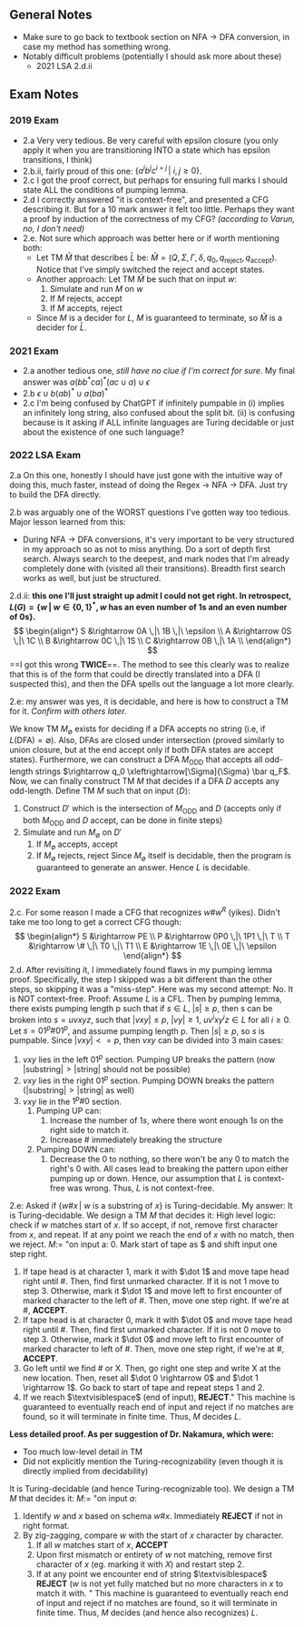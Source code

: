 ## General Notes
- Make sure to go back to textbook section on NFA -> DFA conversion, in case my method has something wrong.
- Notably difficult problems (potentially I should ask more about these)
	- 2021 LSA 2.d.ii
## Exam Notes
### 2019 Exam
- 2.a Very very tedious. Be very careful with epsilon closure (you only apply it when you are transitioning INTO a state which has epsilon transitions, I think)
- 2.b.ii, fairly proud of this one: $\{a^ib^jc^{i+j} \,|\ i, j \geq 0\}$.
- 2.c I got the proof correct, but perhaps for ensuring full marks I should state ALL the conditions of pumping lemma.
- 2.d I correctly answered "it is context-free", and presented a CFG describing it. But for a 10 mark answer it felt too little. Perhaps they want a proof by induction of the correctness of my CFG? *(according to Varun, no, I don't need)*
- 2.e. Not sure which approach was better here or if worth mentioning both:
	- Let $\text{TM } \bar M$ that describes $\bar L$ be: $\bar M = (Q, \Sigma, \Gamma, \delta, q_0, q_{\text{reject}}, q_{\text{accept}})$. Notice that I've simply switched the reject and accept states.
	- Another approach: Let $\text{TM } \bar M$ be such that on input $w$:
		1. Simulate and run $M$ on $w$
		2. If $M$ rejects, accept
		3. If $M$ accepts, reject 
	- Since $M$ is a decider for $L$, $M$ is guaranteed to terminate, so $\bar M$ is a decider for $\bar L$.
### 2021 Exam
- 2.a another tedious one, *still have no clue if I'm correct for sure*. My final answer was $a(bb^*ca)^*(ac \cup a) \cup \epsilon$ 
- 2.b $\epsilon \cup b(ab)^* \cup a(ba)^*$
- 2.c I'm being confused by ChatGPT if infinitely pumpable in (i) implies an infinitely long string, also confused about the split bit. (ii) is confusing because is it asking if ALL infinite languages are Turing decidable or just about the existence of one such language?
### 2022 LSA Exam
2.a On this one, honestly I should have just gone with the intuitive way of doing this, much faster, instead of doing the Regex -> NFA -> DFA. Just try to build the DFA directly.

2.b was arguably one of the WORST questions I've gotten way too tedious. Major lesson learned from this:
- During NFA -> DFA conversions, it's very important to be very structured in my approach so as not to miss anything. Do a sort of depth first search. Always search to the deepest, and mark nodes that I'm already completely done with (visited all their transitions). Breadth first search works as well, but just be structured.

2.d.ii: **this one I'll just straight up admit I could not get right. In retrospect, $L(G) = \{w \,|\ w \in \{0, 1\}^*, w \text{ has an even number of 1s and an even number of 0s}\}$.**
$$
\begin{align*}
S &\rightarrow 0A \,|\ 1B \,|\ \epsilon \\
A &\rightarrow 0S \,|\ 1C \\
B &\rightarrow 0C \,|\ 1S \\
C &\rightarrow 0B \,|\ 1A \\
\end{align*}
$$
==I got this wrong **TWICE**==. The method to see this clearly was to realize that this is of the form that could be directly translated into a DFA (I suspected this), and then the DFA spells out the language a lot more clearly.

2.e: my answer was yes, it is decidable, and here is how to construct a TM for it. *Confirm with others later.*

We know TM $M_\emptyset$ exists for deciding if a DFA accepts no string (i.e, if $L(\text{DFA}) = \emptyset$). Also, DFAs are closed under intersection (proved similarly to union closure, but at the end accept only if both DFA states are accept states). Furthermore, we can construct a DFA $M_{\text{ODD}}$ that accepts all odd-length strings $\rightarrow q_0 \xleftrightarrow[\Sigma]{\Sigma} \bar q_F$.
Now, we can finally construct TM $M$ that decides if a DFA $D$ accepts any odd-length. Define TM $M$ such that on input $\langle D \rangle$:
1. Construct $D'$ which is the intersection of $M_{\text{ODD}}$ and $D$ (accepts only if both $M_{\text{ODD}}$ and $D$ accept, can be done in finite steps)
2. Simulate and run $M_\emptyset$ on $D'$
	1. If $M_\emptyset$ accepts, accept
	2. If $M_\emptyset$ rejects, reject
Since $M_\emptyset$ itself is decidable, then the program is guaranteed to generate an answer. Hence $L$ is decidable. 
### 2022 Exam

2.c. For some reason I made a CFG that recognizes $w\#w^R$ (yikes). Didn't take me too long to get a correct CFG though:
$$
\begin{align*}
S &\rightarrow PE \\
P &\rightarrow 0P0 \,|\ 1P1 \,|\ T \\
T &\rightarrow \# \,|\ T0 \,|\ T1 \\
E &\rightarrow 1E \,|\ 0E \,|\ \epsilon
\end{align*}
$$
2.d. After revisiting it, I immediately found flaws in my pumping lemma proof. Specifically, the step I skipped was a bit different than the other steps, so skipping it was a "miss-step". Here was my second attempt:
No. It is NOT context-free. Proof:
Assume $L$ is a CFL. Then by pumping lemma, there exists pumping length p such that if $s \in L$, $|s| \geq p$, then s can be broken into $s = uvxyz$, such that $|vxy| \leq p$, $|vy| \geq 1$, $uv^ixy^iz \in L$ for all $i \geq 0$.
Let $s = 01^p\#01^p$, and assume pumping length p. Then $|s| \geq p$, so $s$ is pumpable.
Since $|vxy| <= p$, then $vxy$ can be divided into  3 main cases:
1. $vxy$ lies in the left $01^p$ section. Pumping UP breaks the pattern (now $|\text{substring}| > |\text{string}|$ should not be possible)
2. $vxy$ lies in the right $01^p$ section. Pumping DOWN breaks the pattern ($|\text{substring}| > |\text{string}|$ as well)
3. $vxy$ lie in the $1^p\#0$ section.
	1. Pumping UP can:
		1. Increase the number of $1s$, where there wont enough $1s$ on the right side to match it.
		2. Increase $\#$ immediately breaking the structure 
	2. Pumping DOWN can:
		1. Decrease the $0$ to nothing, so there won't be any $0$ to match the right's $0$ with.
All cases lead to breaking the pattern upon either pumping up or down. Hence, our assumption that $L$ is context-free was wrong. Thus, $L$ is not context-free.

2.e: Asked if $\{ w\#x \,|\ w \text{ is a substring of } x\}$ is Turing-decidable. My answer:
It is Turing-decidable. We design a TM $M$ that decides it:
High level logic: check if $w$ matches start of $x$. If so accept, if not, remove first character from $x$, and repeat. If at any point we reach the end of $x$ with no match, then we reject.
$M :=$ "on input a:
0. Mark start of tape as $\$$ and shift input one step right.
1. If tape head is at character $1$, mark it with $\dot 1$ and move tape head right until $\#$. Then, find first unmarked character. If it is not $1$ move to step 3. Otherwise, mark it $\dot 1$ and move left to first encounter of marked character to the left of $\#$. Then, move one step right. If we're at $\#$, **ACCEPT**.
2. If tape head is at character $0$, mark it with $\dot 0$ and move tape head right until $\#$. Then, find first unmarked character. If it is not $0$ move to step 3. Otherwise, mark it $\dot 0$ and move left to first encounter of marked character to left of $\#$. Then, move one step right, if we're at $\#$, **ACCEPT**.
3. Go left until we find $\#$ or $\text{X}$. Then, go right one step and write $\text{X}$ at the new location. Then, reset all $\dot 0 \rightarrow 0$ and $\dot 1 \rightarrow 1$. Go back to start of tape and repeat steps 1 and 2.
4. If we reach $\textvisiblespace$ (end of input), **REJECT**."
This machine is guaranteed to eventually reach end of input and reject if no matches are found, so it will terminate in finite time. Thus, $M$ decides $L$.

**Less detailed proof. As per suggestion of Dr. Nakamura, which were:**
- Too much low-level detail in TM
- Did not explicitly mention the Turing-recognizability (even though it is directly implied from decidability)

It is Turing-decidable (and hence Turing-recognizable too). We design a TM $M$ that decides it:
$M :=$ "on input $a$:
1. Identify $w$ and $x$ based on schema $w\#x$. Immediately **REJECT** if not in right format.
2. By zig-zagging, compare $w$ with the start of $x$ character by character. 
	1. If all $w$ matches start of $x$, **ACCEPT**
	2. Upon first mismatch or entirety of $w$ not matching, remove first character of $x$ (eg. marking it with $X$) and restart step 2.
	3. If at any point we encounter end of string $\textvisiblespace$ **REJECT** ($w$ is not yet fully matched but no more characters in $x$ to match it with.
"
This machine is guaranteed to eventually reach end of input and reject if no matches are found, so it will terminate in finite time. Thus, $M$ decides (and hence also recognizes) $L$.
